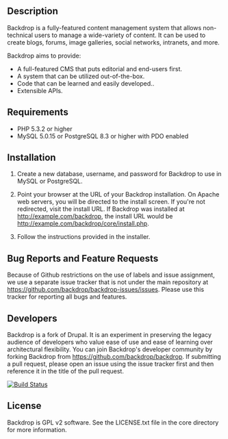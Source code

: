 Description
-----------

Backdrop is a fully-featured content management system that allows non-technical
users to manage a wide-variety of content. It can be used to create blogs,
forums, image galleries, social networks, intranets, and more.

Backdrop aims to provide:

- A full-featured CMS that puts editorial and end-users first.
- A system that can be utilized out-of-the-box.
- Code that can be learned and easily developed..
- Extensible APIs.

Requirements
------------
- PHP 5.3.2 or higher
- MySQL 5.0.15 or PostgreSQL 8.3 or higher with PDO enabled

Installation
------------

1. Create a new database, username, and password for Backdrop to use in MySQL
   or PostgreSQL.

2. Point your browser at the URL of your Backdrop installation. On Apache web
   servers, you will be directed to the install screen. If you're not
   redirected, visit the install URL. If Backdrop was installed at
   http://example.com/backdrop, the install URL would be
   http://example.com/backdrop/core/install.php.

3. Follow the instructions provided in the installer.

Bug Reports and Feature Requests
--------------------------------
Because of Github restrictions on the use of labels and issue assignment,
we use a separate issue tracker that is not under the main repository at
https://github.com/backdrop/backdrop-issues/issues. Please use this tracker
for reporting all bugs and features.

Developers
----------
Backdrop is a fork of Drupal. It is an experiment in preserving the legacy
audience of developers who value ease of use and ease of learning over
architectural flexibility. You can join Backdrop's developer community by
forking Backdrop from https://github.com/backdrop/backdrop. If submitting
a pull request, please open an issue using the issue tracker first and
then reference it in the title of the pull request.

[![Build Status](https://travis-ci.org/backdrop/backdrop.png)](https://travis-ci.org/backdrop/backdrop)

License
-------
Backdrop is GPL v2 software. See the LICENSE.txt file in the core directory
for more information.

